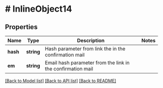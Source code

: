 # # InlineObject14

## Properties

Name | Type | Description | Notes
------------ | ------------- | ------------- | -------------
**hash** | **string** | Hash parameter from link the in the confirmation mail |
**em** | **string** | Email hash parameter from the link in the confirmation mail |

[[Back to Model list]](../../README.md#models) [[Back to API list]](../../README.md#endpoints) [[Back to README]](../../README.md)
